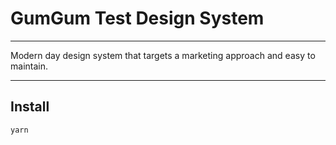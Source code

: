 # GumGum Test Design System

---

Modern day design system that targets a marketing approach and easy to maintain.

---

## Install

`yarn`
